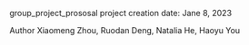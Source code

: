 group_project_prososal
project creation date: Jane 8, 2023

Author Xiaomeng Zhou, Ruodan Deng, Natalia He, Haoyu You
